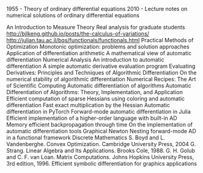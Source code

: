 1955 - Theory of ordinary differential equations
2010 - Lecture notes on numerical solutions of ordinary differential equations

An Introduction to Measure Theory
Real analysis for graduate students
http://bjlkeng.github.io/posts/the-calculus-of-variations/
http://julian.tau.ac.il/bqs/functionals/functionals.html
Practical Methods of Optimization
Monotonic optimization: problems and solution approaches
Application of differentiation arithmetic
A mathematical view of automatic differentiation
Numerical Analysis
An introduction to automatic differentiation
A simple automatic derivative evaluation program
Evaluating Derivatives: Principles and Techniques of Algorithmic Differentiation
On the numerical stability of algorithmic differentiation
Numerical Recipes: The Art of Scientific Computing
Automatic differentiation of algorithms
Automatic Differentiation of Algorithms: Theory, Implementation, and Application
Efficient computation of sparse Hessians using coloring and automatic differentiation
Fast exact multiplication by the Hessian
Automatic differentiation in PyTorch
Forward-mode automatic differentiation in Julia
Efficient implementation of a higher-order language with built-in AD
Memory efficient backpropagation through time
On the implementation of automatic differentiation tools
Graphical Newton
Nesting forward-mode AD in a functional framework
Discrete Mathematics
S. Boyd and L. Vandenberghe. Convex Optimization. Cambridge University Press, 2004
G. Strang. Linear Algebra and Its Applications. Brooks Cole, 1988.
G. H. Golub and C. F. van Loan. Matrix Computations. Johns Hopkins University Press, 3rd edition, 1996.
Efficient symbolic differentiation for graphics applications